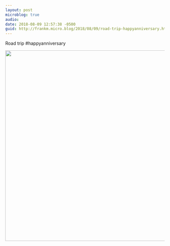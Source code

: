 ```yaml
---
layout: post
microblog: true
audio: 
date: 2018-08-09 12:57:38 -0500
guid: http://frankm.micro.blog/2018/08/09/road-trip-happyanniversary.html
---
```

Road trip #happyanniversary

<img src="http://frankmcpherson.blog/uploads/2018/da85437b6d.jpg" width="600" height="600" />
